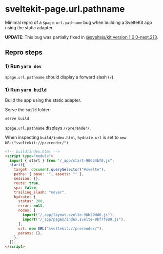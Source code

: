 # sveltekit-page.url.pathname

Minimal repro of a `$page.url.pathname` bug when building a SvelteKit app using the static adapter.

**UPDATE**: This bug was partially fixed in [@sveltejs/kit version 1.0.0-next.213](https://github.com/sveltejs/kit/blob/6c9b73977f7cb54902c55ccc395510b7ac3eb35b/packages/kit/CHANGELOG.md#100-next213).

## Repro steps

### 1) Run `yarn dev`

`$page.url.pathname` should display a forward slash (`/`).

### 1) Run `yarn build`

Build the app using the static adapter.

Serve the `build` folder:

```sh
serve build
```

`$page.url.pathname` displays `//prerender/`.

When inspecting `build/index.html`, `hydrate.url` is set to `new URL("sveltekit://prerender/")`.

```html
<!-- build/index.html -->
<script type="module">
  import { start } from "/_app/start-90034bf0.js";
  start({
    target: document.querySelector("#svelte"),
    paths: { base: "", assets: "" },
    session: {},
    route: true,
    spa: false,
    trailing_slash: "never",
    hydrate: {
      status: 200,
      error: null,
      nodes: [
        import("/_app/layout.svelte-96b29dd0.js"),
        import("/_app/pages/index.svelte-9bf7f989.js"),
      ],
      url: new URL("sveltekit://prerender/"),
      params: {},
    },
  });
</script>
```
